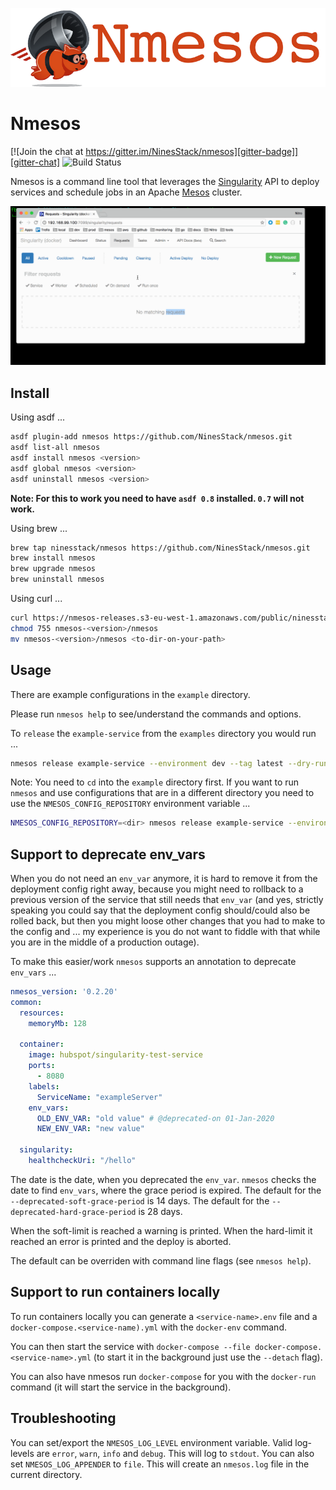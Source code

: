 ![Logo][]

# Nmesos

[![Join the chat at https://gitter.im/NinesStack/nmesos][gitter-badge]][gitter-chat]
![Build Status][build-badge]

Nmesos is a command line tool that leverages the [Singularity][] API to deploy services and schedule jobs in an Apache [Mesos][] cluster.

![Example][]

## Install

Using asdf ...

``` bash
asdf plugin-add nmesos https://github.com/NinesStack/nmesos.git
asdf list-all nmesos
asdf install nmesos <version>
asdf global nmesos <version>
asdf uninstall nmesos <version>
```

**Note: For this to work you need to have `asdf 0.8` installed. `0.7` will not work.**

Using brew ...

``` bash
brew tap ninesstack/nmesos https://github.com/NinesStack/nmesos.git
brew install nmesos
brew upgrade nmesos
brew uninstall nmesos
```

Using curl ...

``` bash
curl https://nmesos-releases.s3-eu-west-1.amazonaws.com/public/ninesstack/nmesos/<version>/nmesos-<version>.tgz | tar -xz
chmod 755 nmesos-<version>/nmesos
mv nmesos-<version>/nmesos <to-dir-on-your-path>
```

## Usage

There are example configurations in the `example` directory.

Please run `nmesos help` to see/understand the commands and options.

To `release` the `example-service` from the `examples` directory you would run ...

``` bash
nmesos release example-service --environment dev --tag latest --dry-run false
```

Note: You need to `cd` into the `example` directory first. If you want to run `nmesos` and use configurations that are in a different directory you need to use the `NMESOS_CONFIG_REPOSITORY` environment variable ...

``` bash
NMESOS_CONFIG_REPOSITORY=<dir> nmesos release example-service --environment dev --tag latest --dry-run false
```

## Support to deprecate env_vars

When you do not need an `env_var` anymore, it is hard to remove it from the deployment config right away, because you might need to rollback to a previous version of the service that still needs that `env_var` (and yes, strictly speaking you could say that the deployment config should/could also be rolled back, but then you might loose other changes that you had to make to the config and ... my experience is you do not want to fiddle with that while you are in the middle of a production outage).

To make this easier/work `nmesos` supports an annotation to deprecate `env_vars` ...

``` yaml
nmesos_version: '0.2.20'
common:
  resources:
    memoryMb: 128

  container:
    image: hubspot/singularity-test-service
    ports:
      - 8080
    labels:
      ServiceName: "exampleServer"
    env_vars:
      OLD_ENV_VAR: "old value" # @deprecated-on 01-Jan-2020
      NEW_ENV_VAR: "new value"

  singularity:
    healthcheckUri: "/hello"
```

The date is the date, when you deprecated the `env_var`. `nmesos` checks the date to find `env_vars`, where the grace period is expired. The default for the `--deprecated-soft-grace-period` is 14 days. The default for the `--deprecated-hard-grace-period` is 28 days.

When the soft-limit is reached a warning is printed. When the hard-limit it reached an error is printed and the deploy is aborted.

The default can be overriden with command line flags (see `nmesos help`).

## Support to run containers locally

To run containers locally you can generate a `<service-name>.env` file and a `docker-compose.<service-name).yml` with the `docker-env` command.

You can then start the service with `docker-compose --file docker-compose.<service-name>.yml` (to start it in the background just use the `--detach` flag).

You can also have nmesos run `docker-compose` for you with the `docker-run` command (it will start the service in the background).

## Troubleshooting

You can set/export the `NMESOS_LOG_LEVEL` environment variable. Valid log-levels are `error`, `warn`, `info` and `debug`. This will log to `stdout`. You can also set `NMESOS_LOG_APPENDER` to `file`. This will create an `nmesos.log` file in the current directory.

[Example]: ./assets/example.gif
[Logo]: ./assets/logo.png
[Mesos]: http://mesos.apache.org/
[Singularity]: https://github.com/HubSpot/Singularity
[build-badge]: https://github.com/ninesstack/nmesos/actions/workflows/ci.yml/badge.svg
[gitter-badge]: https://badges.gitter.im/NinesStack/nmesos.svg
[gitter-chat]: https://gitter.im/NinesStack/nmesos
